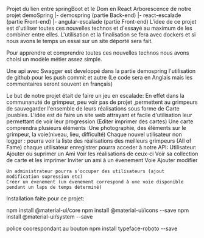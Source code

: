 Projet du lien entre springBoot et le Dom en React
Arborescence de notre projet
demoSpring
    |- demospring (partie Back-end)
    |- react-escalade (partie Front-end)
    |- angular-escalade (partie Front-end)
L'idee de ce projet est d'utiliser toutes ces nouvelles technos et d'essayé au maximum de les combiner
entre elles. L'utilisation et la finalisation se fera avec dockers et si nous avons le temps 
un essai sur un site déporté sera fait.

Pour apprendre et comprendre toutes ces nouvelles technos nous avons choisi un modèle métier assez simple.

Une api avec Swagger est developpé dans la partie demospring
l'utilisation de github pour les push commit et autre
(Le code sera en Anglais mais les commentaires seront souvent en français)

Le but de notre projet était de faire un jeu en escalade:
    En effet dans la communanuté de grimpeur, peu voir pas de projet ,permettent au grimpeurs de sauvegarder
    l'ensemble de leurs réalisations sous forme de Carte jouables.
    L'idée est de faire un site web attrayant et facile d'utilisation leur permettant de voir leur
    progression (Editer imprimer des cartes)
    Une carte comprendra plusieurs éléments :Une photographie, des éléments sur le grimpeur, la voie(niveau, lieu, difficulté)
    Chaque nouvel utilisateur non logger : pourra voir la liste des réalisations des meilleurs grimpeurs (All of Fame)
    chaque utilisateur enregistrer pourra acceder à notre API:
        Utilisateur:
            Ajouter ou suprimer un Ami
            Voir les réalisations de ceux-ci
            Voir sa collection de carte et les imprimer
            Inviter un ami à un évenement
        Voie
            Ajouter modifier
        
    Un administrateur pourra s'occuper des utilisateurs (ajout modification supression etc)
    Créer un évenement (un évenement correspond à une voie disponible pendant un laps de temps déterminé)
    
    
    

Installation faite pour ce projet:

npm install @material-ui/core
npm install @material-ui/icons --save
npm install @material-ui/system --save

police coorespondant au bouton
npm install typeface-roboto --save


